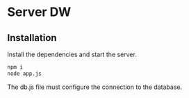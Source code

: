 # Server DW

## Installation

Install the dependencies and start the server.

```sh
npm i
node app.js
```
The db.js file must configure the connection to the database.